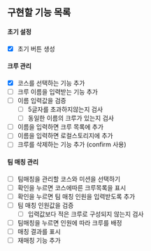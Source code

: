 ## 구현할 기능 목록

#### 초기 설정

- [x] 초기 버튼 생성

#### 크루 관리

- [x] 코스를 선택하는 기능 추가
- [ ] 크루 이름을 입력받는 기능 추가
- [ ] 이름 입력값을 검증
  - [ ] 5글자를 초과하지않는지 검사
  - [ ] 동일한 이름의 크루가 있는지 검사
- [ ] 이름을 입력하면 크루 목록에 추가
- [ ] 이름을 입력하면 로컬스토리지에 추가
- [ ] 크루를 삭제하는 기능 추가 (confirm 사용)

#### 팀 매칭 관리

- [ ] 팀매칭을 관리할 코스와 미션을 선택하기
- [ ] 확인을 누르면 코스에따른 크루목록을 표시
- [ ] 확인을 누르면 팀 매칭 인원을 입력받도록 추가
- [ ] 팀 매칭 인원값을 검증
  - [ ] 입력값보다 적은 크루로 구성되지 않는지 검사
- [ ] 팀매칭을 누르면 인원에 따라 크루를 배정
- [ ] 매칭 결과를 표시
- [ ] 재매칭 기능 추가

